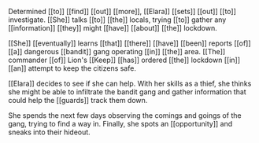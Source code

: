 Determined [[to]] [[find]] [[out]] [[more]], [[Elara]] [[sets]] [[out]] [[to]] investigate. [[She]] talks [[to]] [[the]] locals, trying [[to]] gather any [[information]] [[they]] might [[have]] [[about]] [[the]] lockdown.

[[She]] [[eventually]] learns [[that]] [[there]] [[have]] [[been]] reports [[of]] [[a]] dangerous [[bandit]] gang operating [[in]] [[the]] area. [[The]] commander [[of]] Lion's [[Keep]] [[has]] ordered [[the]] lockdown [[in]] [[an]] attempt to keep the citizens safe.

[[Elara]] decides to see if she can help. With her skills as a thief, she thinks she might be able to infiltrate the bandit gang and gather information that could help the [[guards]] track them down.

She spends the next few days observing the comings and goings of the gang, trying to find a way in. Finally, she spots an [[opportunity]] and sneaks into their hideout.